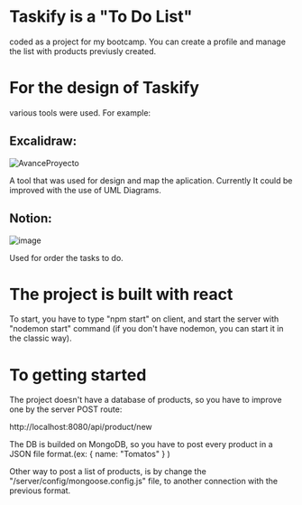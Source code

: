 # Taskify is a "To Do List"
coded as a project for my bootcamp. You can create a profile and manage the list with products previusly created.

# For the design of Taskify
various tools were used. For example:

## Excalidraw:
  ![AvanceProyecto](https://user-images.githubusercontent.com/100500096/201583907-b6c92cb5-1d68-4f64-894b-5e9442e964d6.png)
  
  A tool that was used for design and map the aplication. Currently It could be improved with the use of UML Diagrams.

## Notion:
  ![image](https://user-images.githubusercontent.com/100500096/201584042-012abaca-07a8-42de-9283-46ed6b11c017.png)

  Used for order the tasks to do.
  
  
# The project is built with react
To start, you have to type "npm start" on client, and start the server with "nodemon start" command (if you don't have nodemon, you can start it in the classic way).

# To getting started
The project doesn't have a database of products, so you have to improve one by the server POST route:

http://localhost:8080/api/product/new

The DB is builded on MongoDB, so you have to post every product in a JSON file format.(ex: { name: "Tomatos" } )

Other way to post a list of products, is by change the "/server/config/mongoose.config.js" file, to another connection with the previous format.
